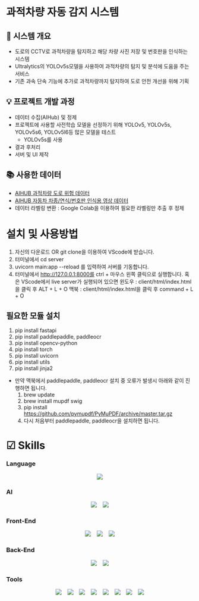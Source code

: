 # 과적차량 자동 감지 시스템

## 📌 시스템 개요
* 도로의 CCTV로 과적차량을 탐지하고 해당 차량 사진 저장 및 번호판을 인식하는 시스템
* Ultralytics의 YOLOv5s모델을 사용하여 과적차량의 탐지 및 분석에 도움을 주는 서비스
* 기존 과속 단속 기능에 추가로 과적차량까지 탐지하여 도로 안전 개선을 위해 기획

## 💡 프로젝트 개발 과정
* 데이터 수집(AIHub) 및 정제
* 프로젝트에 사용할 사전학습 모델을 선정하기 위해 YOLOv5, YOLOv5s, YOLOv5s6, YOLOv5l6등 많은 모델을 테스트
  * YOLOv5s를 사용
* 결과 후처리
* 서버 및 UI 제작

## 📚 사용한 데이터
* [AIHUB 과적차량 도로 위험 데이터](https://www.aihub.or.kr/aihubdata/data/view.do?currMenu=&topMenu=&aihubDataSe=data&dataSetSn=530)
* [AIHUB 자동차 차종/연식/번호판 인식용 영상 데이터](https://www.aihub.or.kr/aihubdata/data/view.do?currMenu=115&topMenu=100&aihubDataSe=realm&dataSetSn=172)
* 데이터 라벨링 변환 : Google Colab을 이용하여 필요한 라벨링만 추출 후 정제


# 설치 및 사용방법

1. 자신의 다운로드 OR git clone을 이용하여 VScode에 받습니다.
2. 터미널에서 cd server
3. uvicorn main:app --reload 를 입력하여 서버를 기동합니다.
4. 터미널에서 http://127.0.0.1:8000를 ctrl + 마우스 왼쪽 클릭으로 실행합니다. 혹은 VScode에서 live server가 실행되어 있으면
윈도우 : client/html/index.html을 클릭 후 ALT + L + O
맥북 : client/html/index.html을 클릭 후 command + L + O

## 필요한 모듈 설치
1. pip install fastapi
2. pip install paddlepaddle, paddleocr
3. pip install opencv-python
4. pip install torch
5. pip install uvicorn
6. pip install utils
7. pip install jinja2

* 만약 맥북에서 paddlepaddle, paddleocr 설치 중 오류가 발생시 아래와 같이 진행하면 됩니다.
  1. brew update
  2. brew install mupdf swig
  3. pip install https://github.com/pymupdf/PyMuPDF/archive/master.tar.gz
  4. 다시 처음부터 paddlepaddle, paddleocr을 설치하면 됩니다.


# ☑ Skills
### Language
<div align="center">
    <img src="https://img.shields.io/badge/python-3776AB?style=flat&logo=python&logoColor=white" />
</div>

### AI
<div align="center">
    <img src="https://img.shields.io/badge/Opencv-5C3EE8?style=flat&logo=opencv&logoColor=white" /> &nbsp&nbsp
    <img src="https://img.shields.io/badge/pytorch-EE4C2C?style=flat&logo=pytorch&logoColor=white" />
</div>

### Front-End
<div align="center">
    <img src="https://img.shields.io/badge/html5-E34F26?style=flat&logo=html&logoColor=white" /> &nbsp&nbsp
    <img src="https://img.shields.io/badge/javascript-F7DF1E?style=flat&logo=javascript&logoColor=white" /> &nbsp&nbsp
    <img src="https://img.shields.io/badge/css3-1572B6?style=flat&logo=css&logoColor=white" />
</div>

### Back-End
<div align="center">
    <img src="https://img.shields.io/badge/fastapi-009688?style=flat&logo=fastapi&logoColor=white" /> &nbsp&nbsp
    <img src="https://img.shields.io/badge/jinja-B41717?style=flat&logo=jinja2&logoColor=white" />
</div>

### Tools
<div align="center">
    <img src="https://img.shields.io/badge/git-F05032?style=flat&logo=git&logoColor=white" /> &nbsp&nbsp
    <img src="https://img.shields.io/badge/github-181717?style=flat&logo=github&logoColor=white" /> &nbsp&nbsp
    <img src="https://img.shields.io/badge/slack-4A154B?style=flat&logo=slack&logoColor=white" /> &nbsp&nbsp
    <img src="https://img.shields.io/badge/discord-5865F2?style=flat&logo=discord&logoColor=white" /> &nbsp&nbsp
    <img src="https://img.shields.io/badge/pycharm-000000?style=flat&logo=pycharm&logoColor=white" /> &nbsp&nbsp
    <img src="https://img.shields.io/badge/jupyter-F37626?style=flat&logo=jupyter&logoColor=white" /> &nbsp&nbsp
    <img src="https://img.shields.io/badge/googlecolab-F9AB00?style=flat&logo=googlecolab&logoColor=white" /> &nbsp&nbsp
    <img src="https://img.shields.io/badge/visualstudiocode-007ACC?style=flat&logo=visualstudiocode&logoColor=white" />
</div>
